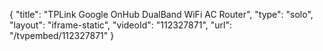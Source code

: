 {
    "title": "TPLink Google OnHub DualBand WiFi AC Router",
    "type": "solo",
    "layout": "iframe-static",
    "videoId": "112327871",
    "url": "\/tvpembed\/112327871"
}
